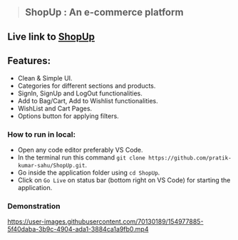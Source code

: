 > ## ShopUp : An e-commerce platform

## Live link to [ShopUp](https://shop-up.netlify.app/)

## Features:

- Clean & Simple UI.
- Categories for different sections and products.
- SignIn, SignUp and LogOut functionalities.
- Add to Bag/Cart, Add to Wishlist functionalities.
- WishList and Cart Pages.
- Options button for applying filters.

### How to run in local:

- Open any code editor preferably VS Code.
- In the terminal run this command `git clone https://github.com/pratik-kumar-sahu/ShopUp.git`.
- Go inside the application folder using `cd ShopUp`.
- Click on `Go Live` on status bar (bottom right on VS Code) for starting the application.

### Demonstration

https://user-images.githubusercontent.com/70130189/154977885-5f40daba-3b9c-4904-ada1-3884ca1a9fb0.mp4
